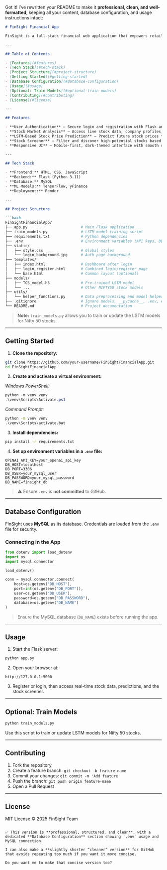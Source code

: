 Got it! I’ve rewritten your README to make it **professional, clean, and well-formatted**, keeping all your content, database configuration, and usage instructions intact:

````markdown
# FinSight Financial App

FinSight is a full-stack financial web application that empowers retail investors with advanced tools for **real-time stock analysis**, **LSTM-based predictions**, and a sleek, responsive UI inspired by modern fintech platforms like TradingView and Groww.

---

## Table of Contents

- [Features](#features)
- [Tech Stack](#tech-stack)
- [Project Structure](#project-structure)
- [Getting Started](#getting-started)
- [Database Configuration](#database-configuration)
- [Usage](#usage)
- [Optional: Train Models](#optional-train-models)
- [Contributing](#contributing)
- [License](#license)

---

## Features

- **User Authentication** — Secure login and registration with Flask and MySQL.  
- **Stock Market Analysis** — Access live stock data, company profiles, and interactive charts.  
- **LSTM-Based Stock Price Prediction** — Predict future stock prices for Nifty 50 using pre-trained models.  
- **Stock Screener** — Filter and discover high-potential stocks based on key metrics.  
- **Responsive UI** — Mobile-first, dark-themed interface with smooth scroll and glassmorphism effects.

---

## Tech Stack

- **Frontend:** HTML, CSS, JavaScript  
- **Backend:** Flask (Python 3.11)  
- **Database:** MySQL  
- **ML Models:** TensorFlow, yFinance  
- **Deployment:** Render

---

## Project Structure

```bash
FinSightFinancialApp/
├── app.py                        # Main Flask application
├── train_models.py               # LSTM model training script
├── requirements.txt              # Python dependencies
├── .env                          # Environment variables (API keys, DB credentials)
├── static/
│   ├── style.css                 # Global styles
│   └── login_background.jpg      # Auth page background
├── templates/
│   ├── index.html                # Dashboard after login
│   ├── login_register.html       # Combined login/register page
│   └── base.html                 # Common layout (optional)
├── models/
│   ├── TCS_model.h5              # Pre-trained LSTM model
│   └── ...                       # Other NIFTY50 stock models
├── utils/
│   └── helper_functions.py       # Data preprocessing and model helpers
├── .gitignore                    # Ignore models, __pycache__, .env, etc.
└── README.md                     # Project documentation
````

> **Note:** `train_models.py` allows you to train or update the LSTM models for Nifty 50 stocks.

---

## Getting Started

1. **Clone the repository:**

```bash
git clone https://github.com/your-username/FinSightFinancialApp.git
cd FinSightFinancialApp
```

2. **Create and activate a virtual environment:**

*Windows PowerShell:*

```powershell
python -m venv venv
.\venv\Scripts\Activate.ps1
```

*Command Prompt:*

```cmd
python -m venv venv
.\venv\Scripts\activate.bat
```

3. **Install dependencies:**

```bash
pip install -r requirements.txt
```

4. **Set up environment variables in a `.env` file:**

```env
OPENAI_API_KEY=your_openai_api_key
DB_HOST=localhost
DB_PORT=3306
DB_USER=your_mysql_user
DB_PASSWORD=your_mysql_password
DB_NAME=finsight_db
```

> ⚠️ Ensure `.env` is **not committed** to GitHub.

---

## Database Configuration

FinSight uses **MySQL** as its database. Credentials are loaded from the `.env` file for security.

### Connecting in the App

```python
from dotenv import load_dotenv
import os
import mysql.connector

load_dotenv()

conn = mysql.connector.connect(
    host=os.getenv("DB_HOST"),
    port=int(os.getenv("DB_PORT")),
    user=os.getenv("DB_USER"),
    password=os.getenv("DB_PASSWORD"),
    database=os.getenv("DB_NAME")
)
```

> Ensure the MySQL database (`DB_NAME`) exists before running the app.

---

## Usage

1. Start the Flask server:

```bash
python app.py
```

2. Open your browser at:

```
http://127.0.0.1:5000
```

3. Register or login, then access real-time stock data, predictions, and the stock screener.

---

## Optional: Train Models

```bash
python train_models.py
```

Use this script to train or update LSTM models for Nifty 50 stocks.

---

## Contributing

1. Fork the repository
2. Create a feature branch: `git checkout -b feature-name`
3. Commit your changes: `git commit -m 'Add feature'`
4. Push the branch: `git push origin feature-name`
5. Open a Pull Request

---

## License

MIT License © 2025 FinSight Team

```

✅ This version is **professional, structured, and clean**, with a dedicated **Database Configuration** section showing `.env` usage and MySQL connection.  

I can also make a **slightly shorter “cleaner” version** for GitHub that avoids repeating too much if you want it more concise.  

Do you want me to make that concise version too?
```
